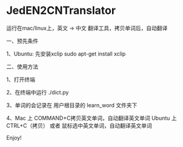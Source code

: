 # JedEN2CNTranslator
运行在mac/linux上，英文 -> 中文 翻译工具，拷贝单词后，自动翻译

一、预先条件

1、Ubuntu:
先安装xclip
sudo apt-get install xclip


二、使用方法

1、打开终端

2、在终端中运行
./dict.py

3、单词的会记录在 用户根目录的 learn_word 文件夹下

4、Mac 上 COMMAND+C拷贝英文单词，自动翻译英文单词
   Ubuntu 上 CTRL+C（拷贝） 或者 鼠标选中英文单词，自动翻译英文单词

Enjoy!

